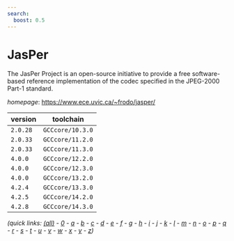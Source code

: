 ```yaml
---
search:
  boost: 0.5
---
```

# JasPer

The JasPer Project is an open-source initiative to provide a free  software-based reference implementation of the codec specified in  the JPEG-2000 Part-1 standard.

*homepage*: <https://www.ece.uvic.ca/~frodo/jasper/>

version | toolchain
--------|----------
``2.0.28`` | ``GCCcore/10.3.0``
``2.0.33`` | ``GCCcore/11.2.0``
``2.0.33`` | ``GCCcore/11.3.0``
``4.0.0`` | ``GCCcore/12.2.0``
``4.0.0`` | ``GCCcore/12.3.0``
``4.0.0`` | ``GCCcore/13.2.0``
``4.2.4`` | ``GCCcore/13.3.0``
``4.2.5`` | ``GCCcore/14.2.0``
``4.2.8`` | ``GCCcore/14.3.0``


*(quick links: [(all)](../index.md) - [0](../0/index.md) - [a](../a/index.md) - [b](../b/index.md) - [c](../c/index.md) - [d](../d/index.md) - [e](../e/index.md) - [f](../f/index.md) - [g](../g/index.md) - [h](../h/index.md) - [i](../i/index.md) - [j](../j/index.md) - [k](../k/index.md) - [l](../l/index.md) - [m](../m/index.md) - [n](../n/index.md) - [o](../o/index.md) - [p](../p/index.md) - [q](../q/index.md) - [r](../r/index.md) - [s](../s/index.md) - [t](../t/index.md) - [u](../u/index.md) - [v](../v/index.md) - [w](../w/index.md) - [x](../x/index.md) - [y](../y/index.md) - [z](../z/index.md))*

